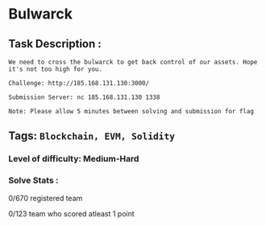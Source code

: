 # Bulwarck

## Task Description : 
```
We need to cross the bulwarck to get back control of our assets. Hope it's not too high for you.

Challenge: http://185.168.131.130:3000/

Submission Server: nc 185.168.131.130 1338

Note: Please allow 5 minutes between solving and submission for flag
```

## Tags: `Blockchain, EVM, Solidity`

### Level of difficulty: Medium-Hard

### Solve Stats : 
0/670 registered team

0/123 team who scored atleast 1 point
